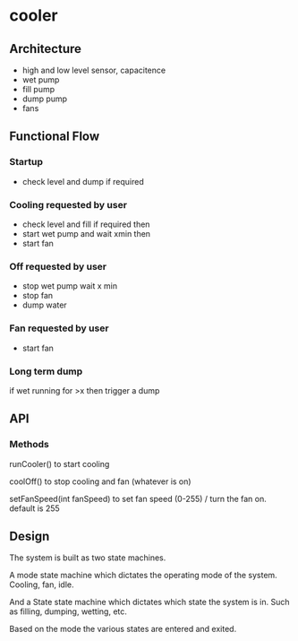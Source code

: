 # cooler

## Architecture
* high and low level sensor, capacitence
* wet pump
* fill pump
* dump pump
* fans

## Functional Flow
### Startup
* check level and dump if required

### Cooling requested by user
* check level and fill if required
  then
* start wet pump and wait xmin
  then
* start fan

### Off requested by user
* stop wet pump
wait x min
* stop fan
* dump water

### Fan requested by user
* start fan

### Long term dump
if wet running for >x then trigger a dump

## API

### Methods
runCooler() to start cooling

coolOff() to stop cooling and fan (whatever is on)

setFanSpeed(int fanSpeed) to set fan speed (0-255) / turn the fan on. default is 255



## Design
The system is built as two state machines.

A mode state machine which dictates the operating mode of the system.
Cooling, fan, idle.

And a State state machine which dictates which state the system is in. Such as filling, dumping, wetting, etc.

Based on the mode the various states are entered and exited.




